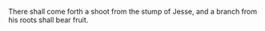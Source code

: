 There shall come forth a shoot from the stump of Jesse, and a branch from his roots shall bear fruit.
